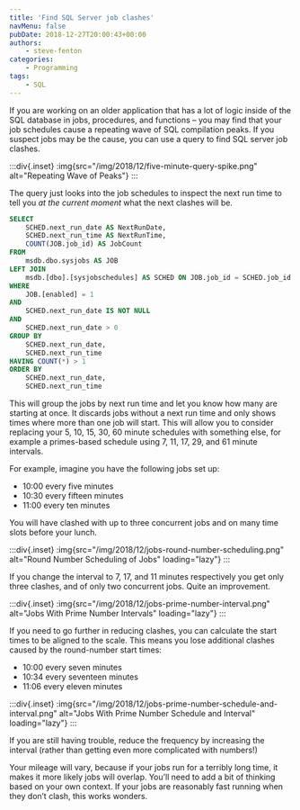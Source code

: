 ```yaml
---
title: 'Find SQL Server job clashes'
navMenu: false
pubDate: 2018-12-27T20:00:43+00:00
authors:
    - steve-fenton
categories:
    - Programming
tags:
    - SQL
---
```


If you are working on an older application that has a lot of logic inside of the SQL database in jobs, procedures, and functions – you may find that your job schedules cause a repeating wave of SQL compilation peaks. If you suspect jobs may be the cause, you can use a query to find SQL server job clashes.

:::div{.inset}
:img{src="/img/2018/12/five-minute-query-spike.png" alt="Repeating Wave of Peaks"}
:::

The query just looks into the job schedules to inspect the next run time to tell you *at the current moment* what the next clashes will be.

```sql
SELECT 
    SCHED.next_run_date AS NextRunDate,
    SCHED.next_run_time AS NextRunTime,
    COUNT(JOB.job_id) AS JobCount
FROM
    msdb.dbo.sysjobs AS JOB
LEFT JOIN
    msdb.[dbo].[sysjobschedules] AS SCHED ON JOB.job_id = SCHED.job_id
WHERE
    JOB.[enabled] = 1
AND
    SCHED.next_run_date IS NOT NULL
AND
    SCHED.next_run_date > 0
GROUP BY
    SCHED.next_run_date,
    SCHED.next_run_time
HAVING COUNT(*) > 1
ORDER BY
    SCHED.next_run_date,
    SCHED.next_run_time
```

This will group the jobs by next run time and let you know how many are starting at once. It discards jobs without a next run time and only shows times where more than one job will start. This will allow you to consider replacing your 5, 10, 15, 30, 60 minute schedules with something else, for example a primes-based schedule using 7, 11, 17, 29, and 61 minute intervals.

For example, imagine you have the following jobs set up:

- 10:00 every five minutes
- 10:30 every fifteen minutes
- 11:00 every ten minutes

You will have clashed with up to three concurrent jobs and on many time slots before your lunch.

:::div{.inset}
:img{src="/img/2018/12/jobs-round-number-scheduling.png" alt="Round Number Scheduling of Jobs" loading="lazy"}
:::

If you change the interval to 7, 17, and 11 minutes respectively you get only three clashes, and of only two concurrent jobs. Quite an improvement.

:::div{.inset}
:img{src="/img/2018/12/jobs-prime-number-interval.png" alt="Jobs With Prime Number Intervals" loading="lazy"}
:::

If you need to go further in reducing clashes, you can calculate the start times to be aligned to the scale. This means you lose additional clashes caused by the round-number start times:

- 10:00 every seven minutes
- 10:34 every seventeen minutes
- 11:06 every eleven minutes

:::div{.inset}
:img{src="/img/2018/12/jobs-prime-number-schedule-and-interval.png" alt="Jobs With Prime Number Schedule and Interval" loading="lazy"}
:::

If you are still having trouble, reduce the frequency by increasing the interval (rather than getting even more complicated with numbers!)

Your mileage will vary, because if your jobs run for a terribly long time, it makes it more likely jobs will overlap. You’ll need to add a bit of thinking based on your own context. If your jobs are reasonably fast running when they don’t clash, this works wonders.